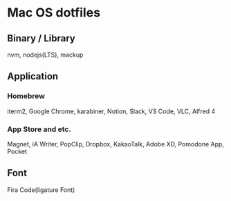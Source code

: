 # Mac OS dotfiles

## Binary / Library
nvm, nodejs(LTS), mackup

## Application
### Homebrew
iterm2, Google Chrome, karabiner, Notion, Slack, VS Code, VLC, Alfred 4

### App Store and etc.
Magnet, iA Writer, PopClip, Dropbox, KakaoTalk, Adobe XD, Pomodone App, Pocket

## Font
Fira Code(ligature Font)
